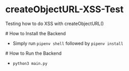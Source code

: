 # createObjectURL-XSS-Test
Testing how to do XSS with createObjectURL()

# How to Install the Backend
- Simply run `pipenv shell` followed by `pipenv install`

# How to Run the Backend
- `python3 main.py`
